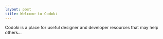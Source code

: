 ```yaml
---
layout: post
title: Welcome to Codoki
---
```


Codoki is a place for useful designer and developer resources that may help others...

